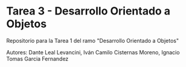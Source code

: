 # Tarea 3 - Desarrollo Orientado a Objetos
Repositorio para la Tarea 1 del ramo "Desarrollo Orientado a Objetos" 

Autores: Dante Leal Levancini, Iván Camilo Cisternas Moreno, Ignacio Tomas Garcia Fernandez